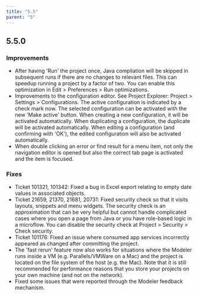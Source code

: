 ```yaml
---
title: "5.5"
parent: "5"
---
```


## 5.5.0

### Improvements

* After having 'Run' the project once, Java compilation will be skipped in subsequent runs if there are no changes to relevant files. This can speedup running a project by a factor of two. You can enable this optimization in Edit > Preferences > Run optimizations.
* Improvements to the configuration editor. See Project Explorer: Project > Settings > Configurations. The active configuration is indicated by a check mark now. The selected configuration can be activated with the new 'Make active' button. When creating a new configuration, it will be activated automatically. When duplicating a configuration, the duplicate will be activated automatically. When editing a configuration (and confirming with 'OK'), the edited configuration will also be activated automatically.
* When double clicking an error or find result for a menu item, not only the navigation editor is opened but also the correct tab page is activated and the item is focused.

### Fixes

* Ticket 101321, 101342: Fixed a bug in Excel export relating to empty date values in associated objects.
* Ticket 21659, 21370, 21681, 20731: Fixed security check so that it visits layouts, snippets and menu widgets. The security check is an approximation that can be very helpful but cannot handle complicated cases where you open a page from Java or you have role-based logic in a microflow. You can disable the security check at Project > Security > Check security.
* Ticket 101176: Fixed an issue where consumed app services incorrectly appeared as changed after committing the project.
* The 'fast rerun' feature now also works for situations where the Modeler runs inside a VM (e.g. Parallels/VMWare on a Mac) and the project is located on the file system of the host (e.g. the Mac). Note that it is still recommended for performance reasons that you store your projects on your own machine (and not on the network).
* Fixed some issues that were reported through the Modeler feedback mechanism.

